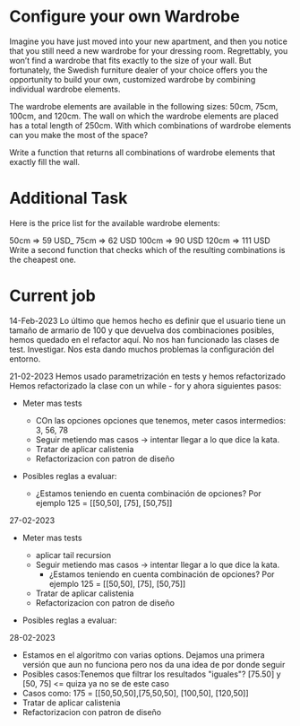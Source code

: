 # Configure your own Wardrobe

Imagine you have just moved into your new apartment, and then you notice that you still need a new wardrobe for your
dressing room. Regrettably, you won’t find a wardrobe that fits exactly to the size of your wall. But fortunately, the
Swedish furniture dealer of your choice offers you the opportunity to build your own, customized wardrobe by combining
individual wardrobe elements.

The wardrobe elements are available in the following sizes: 50cm, 75cm, 100cm, and 120cm. The wall on which the wardrobe
elements are placed has a total length of 250cm. With which combinations of wardrobe elements can you make the most of
the space?

Write a function that returns all combinations of wardrobe elements that exactly fill the wall.

# Additional Task

Here is the price list for the available wardrobe elements:

50cm => 59 USD_
75cm => 62 USD
100cm => 90 USD
120cm => 111 USD
Write a second function that checks which of the resulting combinations is the cheapest one.

# Current job
14-Feb-2023
Lo último que hemos hecho es definir que el usuario tiene un tamaño de armario de 100 y que devuelva dos combinaciones posibles, hemos quedado en el refactor aquí.
No nos han funcionado las clases de test. Investigar.
Nos esta dando muchos problemas la configuración del entorno.

21-02-2023
Hemos usado parametrización en tests y hemos refactorizado
Hemos refactorizado la clase con un while - for y ahora siguientes pasos:
- Meter mas tests 
  - COn las opciones opciones que tenemos, meter casos intermedios: 3, 56, 78
  - Seguir metiendo mas casos -> intentar llegar a lo que dice la kata.
  - Tratar de aplicar calistenia
  - Refactorizacion con patron de diseño

- Posibles reglas a evaluar:
  - ¿Estamos teniendo en cuenta combinación de opciones? Por ejemplo 125 = [[50,50], [75], [50,75]]

27-02-2023
- Meter mas tests
  - aplicar tail recursion
  - Seguir metiendo mas casos -> intentar llegar a lo que dice la kata.
    - ¿Estamos teniendo en cuenta combinación de opciones? Por ejemplo 125 = [[50,50], [75], [50,75]]
  - Tratar de aplicar calistenia
  - Refactorizacion con patron de diseño

- Posibles reglas a evaluar:

28-02-2023
- Estamos en el algoritmo con varias options. Dejamos una primera versión que aun no funciona pero nos da una idea de por donde seguir
- Posibles casos:Tenemos que filtrar los resultados "iguales"? [75.50] y [50, 75] <= quiza ya no se de este caso
- Casos como: 175 = [[50,50,50],[75,50,50], [100,50], [120,50]]
- Tratar de aplicar calistenia
- Refactorizacion con patron de diseño
  
